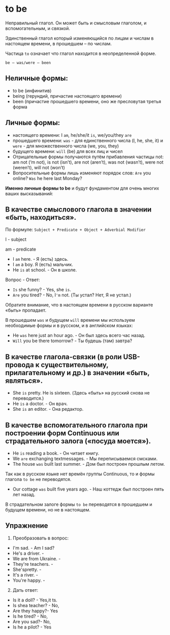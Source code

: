 # to be

Неправильный глагол.
Он может быть и смысловым глаголом, и вспомогательным, и связкой.

Эдинственный глагол который изменяющийся по лицам и числам в настоящем времени, в прошедшем – по числам.

Частица `to` означает что глагол находится в неопределенной форме.

`be — was/were — been`

## Неличные формы:
- to be (инфинитив)
- being (герундий,  причастие настоящего времени) 
- been (причастие прошедшего времени, оно же пресловутая третья форма

## Личные формы:
- настоящего времени: I `am`, he/she/it `is`, we/you/they `are`
- прошедшего времени: `was` - для единственного числа (I, he, she, it) и `were` - для множественного числа (we, you, they) 
- будущего времени: `will` (be) для всех лиц и чисел
- Отрицательные формы получаются путём прибавления частицы not: am not (‘m not), is not (isn’t), are not (aren’t), was not (wasn’t), were not (weren’t), will not (won’t)
- Вопросительные формы лишь изменяют порядок слов: `Are` you online? `Was` he here last Monday?


**Именно личные формы to be** и будут фундаментом для очень многих ваших высказываний:

## В качестве смыслового глагола в значении «быть, находиться». 

По формуле: `Subject + Predicate + Object + Adverbial Modifier`

I - subject

am - predicate

- I `am` here. - Я (есть) здесь.
- I `am` a boy. Я (есть) мальчик.
- He `is` at school. - Он в школе.

Вопрос - Ответ:
- `Is` she funny? - Yes, she `is`.
- `Are` you tired? - No, I`'m` not. (Ты устал? Нет, Я не устал.)


Обратите внимание, что в настоящем времени в русском варианте «быть» пропадает. 

В прошедшем `was` и будущем `will` времени мы используем необходимые формы и в русском, и в английском языках: 
- He `was` here just an hour ago. - Он был здесь всего час назад.
- `Will` you be there tomorrow? - Ты будешь (там) завтра?


## В качестве глагола-связки (в роли USB-провода к существительному, прилагательному и др.) в значении «быть, являться».
- She `is` pretty. He is sixteen. (Здесь «быть» на русский снова не переводится.) 
- He `is` a doctor. - Он врач.
- She `is` an editor. - Она редактор.

## В качестве вспомогательного глагола при построении форм Continuous или страдательного залога («посуда моется»). 
- He `is` reading a book. - Он читает книгу.
- We `are` exchanging textmessages. - Мы переписываемся смсками.
- The house `was` built last summer. - Дом был построен прошлым летом.

Так как в русском языке нет времён группы Continuous, то и формы глагола `to be` не переводятся. 

- Our cottage `was` built five years ago. - Наш коттедж был построен пять лет назад.

В страдательном залоге формы `to be` переводятся в прошедшем и будущем времени, но не в настоящем.


## Упражнение

1. Преобразовать в вопрос:
- I'm sad. - Am I sad?
- He's a driver. - 
- We are from Ukraine. - 
- They're teachers. - 
- She'spretty. - 
- It's a river. - 
- You're happy. - 

2. Дать ответ:
- Is it a doll? - Yes,it ts.
- Is shea teacher? - No,
- Are they happy?- Yes
- Is he tired? - No,
- Are you sad?- No,
- Is he a pilot? - Yes














